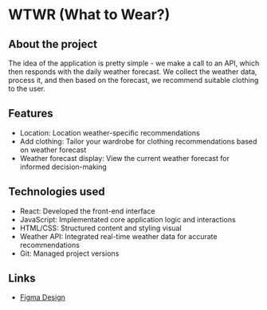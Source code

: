 # WTWR (What to Wear?)

## About the project

The idea of the application is pretty simple - we make a call to an API, which then responds with the daily weather forecast. We collect the weather data, process it, and then based on the forecast, we recommend suitable clothing to the user.

## Features

- Location: Location weather-specific recommendations
- Add clothing: Tailor your wardrobe for clothing recommendations based on weather forecast
- Weather forecast display: View the current weather forecast for informed decision-making

## Technologies used

- React: Developed the front-end interface
- JavaScript: Implementated core application logic and interactions
- HTML/CSS: Structured content and styling visual
- Weather API: Integrated real-time weather data for accurate recommendations
- Git: Managed project versions


## Links

- [Figma Design](https://www.figma.com/design/dQLJwEKasIdspciJAJrCaf/Sprint-11_-WTWR?node-id=311-433&p=f&t=Yfra9kMiQpPIjOBk-0)
